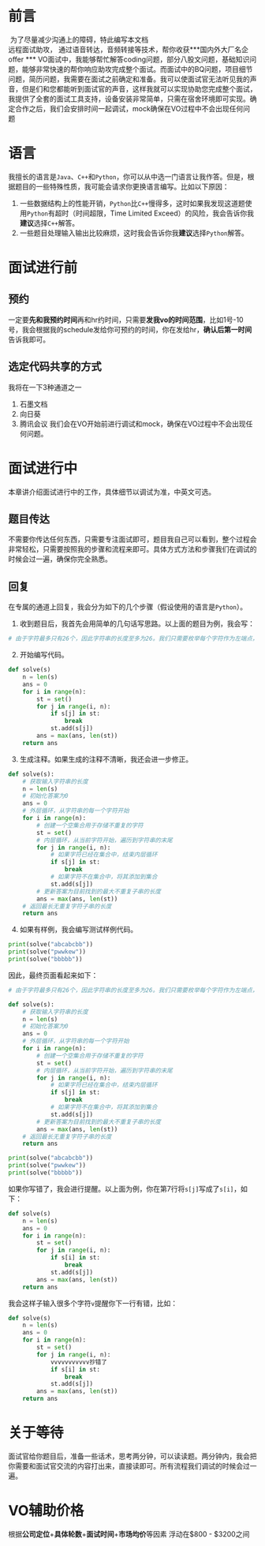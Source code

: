# 前言

​		为了尽量减少沟通上的障碍，特此编写本文档  
​		远程面试助攻， 通过语音转达，音频转接等技术，帮你收获***国内外大厂名企offer *** 
 		VO面试中，我能够帮忙解答coding问题，部分八股文问题，基础知识问题，能够非常快速的帮你响应助攻完成整个面试。而面试中的BQ问题，项目细节问题，简历问题，我需要在面试之前确定和准备。我可以使面试官无法听见我的声音，但是们和您都能听到面试官的声音，这样我就可以实现协助您完成整个面试，我提供了全套的面试工具支持，设备安装非常简单，只需在宿舍环境即可实现。确定合作之后，我们会安排时间一起调试，mock确保在VO过程中不会出现任何问题

# 语言

我擅长的语言是`Java`、`C++`和`Python`，你可以从中选一门语言让我作答。但是，根据题目的一些特殊性质，我可能会请求你更换语言编写。比如以下原因：

1. 一些数据结构上的性能开销，`Python`比`C++`慢得多，这时如果我发现这道题使用`Python`有超时（时间超限，Time Limited Exceed）的风险，我会告诉你我**建议**选择`C++`解答。
2. 一些题目处理输入输出比较麻烦，这时我会告诉你我**建议**选择`Python`解答。

# 面试进行前

## 预约

一定要**先和我预约时间**再和hr约时间，只需要**发我vo的时间范围**，比如1号-10号，我会根据我的schedule发给你可预约的时间，你在发给hr，**确认后第一时间**告诉我即可。

## 选定代码共享的方式

我将在一下3种通道之一
1.	石墨文档
2.	向日葵
3.	腾讯会议
我们会在VO开始前进行调试和mock，确保在VO过程中不会出现任何问题。

# 面试进行中

本章讲介绍面试进行中的工作，具体细节以调试为准，中英文可选。

## 题目传达

不需要你传达任何东西，只需要专注面试即可，题目我自己可以看到，整个过程会非常轻松，只需要按照我的步骤和流程来即可。具体方式方法和步骤我们在调试的时候会过一遍，确保你完全熟悉。  


## 回复

在专属的通道上回复，我会分为如下的几个步骤（假设使用的语言是`Python`）。

1. 收到题目后，我首先会用简单的几句话写思路。以上面的题目为例，我会写：

```py
# 由于字符最多只有26个，因此字符串的长度至多为26。我们只需要枚举每个字符作为左端点，然后逐渐向右扩展，遇到第一个遇到过的字符停下即可。
```

2. 开始编写代码。

```py
def solve(s)
    n = len(s)
    ans = 0
    for i in range(n):
        st = set()
        for j in range(i, n):
            if s[j] in st:
                break
            st.add(s[j])
        ans = max(ans, len(st))
    return ans
```

3. 生成注释。如果生成的注释不清晰，我还会进一步修正。

```py
def solve(s):
    # 获取输入字符串的长度
    n = len(s)
    # 初始化答案为0
    ans = 0
    # 外层循环，从字符串的每一个字符开始
    for i in range(n):
        # 创建一个空集合用于存储不重复的字符
        st = set()
        # 内层循环，从当前字符开始，遍历到字符串的末尾
        for j in range(i, n):
            # 如果字符已经在集合中，结束内层循环
            if s[j] in st:
                break
            # 如果字符不在集合中，将其添加到集合
            st.add(s[j])
        # 更新答案为目前找到的最大不重复子串的长度
        ans = max(ans, len(st))
    # 返回最长无重复字符子串的长度
    return ans
```

4. 如果有样例，我会编写测试样例代码。

```py
print(solve("abcabcbb"))
print(solve("pwwkew"))
print(solve("bbbbb"))
```

因此，最终页面看起来如下：

```py
# 由于字符最多只有26个，因此字符串的长度至多为26。我们只需要枚举每个字符作为左端点，然后逐渐向右扩展，遇到第一个遇到过的字符停下即可。

def solve(s):
    # 获取输入字符串的长度
    n = len(s)
    # 初始化答案为0
    ans = 0
    # 外层循环，从字符串的每一个字符开始
    for i in range(n):
        # 创建一个空集合用于存储不重复的字符
        st = set()
        # 内层循环，从当前字符开始，遍历到字符串的末尾
        for j in range(i, n):
            # 如果字符已经在集合中，结束内层循环
            if s[j] in st:
                break
            # 如果字符不在集合中，将其添加到集合
            st.add(s[j])
        # 更新答案为目前找到的最大不重复子串的长度
        ans = max(ans, len(st))
    # 返回最长无重复字符子串的长度
    return ans

print(solve("abcabcbb"))
print(solve("pwwkew"))
print(solve("bbbbb"))
```



如果你写错了，我会进行提醒。以上面为例，你在第7行将`s[j]`写成了`s[i]`，如下：

```py
def solve(s)
    n = len(s)
    ans = 0
    for i in range(n):
        st = set()
        for j in range(i, n):
            if s[i] in st:
                break
            st.add(s[j])
        ans = max(ans, len(st))
    return ans
```

我会这样子输入很多个字符`v`提醒你下一行有错，比如：

```py
def solve(s)
    n = len(s)
    ans = 0
    for i in range(n):
        st = set()
        for j in range(i, n):
            vvvvvvvvvvv抄错了
            if s[i] in st:
                break
            st.add(s[j])
        ans = max(ans, len(st))
    return ans
```

# 关于等待

面试官给你题目后，准备一些话术，思考两分钟，可以读读题。两分钟内，我会把你需要和面试官交流的内容打出来，直接读即可。所有流程我们调试的时候会过一遍。 


# VO辅助价格
根据**公司定位**+**具体轮数**+**面试时间**+**市场均价**等因素 浮动在$800 - $3200之间
